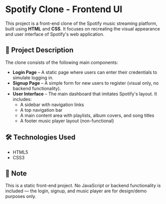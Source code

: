 # Spotify Clone - Frontend UI

This project is a front-end clone of the Spotify music streaming platform, built using **HTML** and **CSS**. It focuses on recreating the visual appearance and user interface of Spotify's web application.

## 🎯 Project Description

The clone consists of the following main components:

- **Login Page** – A static page where users can enter their credentials to simulate logging in.
- **Signup Page** – A simple form for new users to register (visual only, no backend functionality).
- **User Interface** – The main dashboard that imitates Spotify's layout. It includes:
  - A sidebar with navigation links
  - A top navigation bar
  - A main content area with playlists, album covers, and song titles
  - A footer music player layout (non-functional)

## 🛠️ Technologies Used

- HTML5
- CSS3

## 📌 Note

This is a static front-end project. No JavaScript or backend functionality is included — the login, signup, and music player are for design/demo purposes only.
